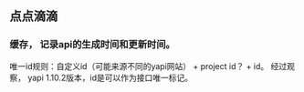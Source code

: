 

## 点点滴滴

### 缓存， 记录api的生成时间和更新时间。
唯一id规则：自定义id（可能来源不同的yapi网站） + project id？ + id。
经过观察， yapi 1.10.2版本，id是可以作为接口唯一标记。